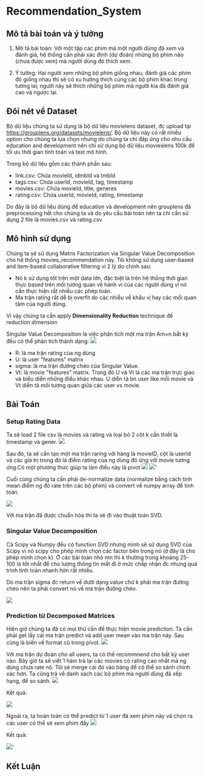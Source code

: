 # Recommendation_System

## Mô tả bài toán và ý tưởng
1. Mô tả bài toán:
  Với một tập các phim mà một người dùng đã xem và đánh giá, hệ thống cần phải xác định (dự đoán) những bộ phim nào (chưa được xem) mà người dùng đó thích xem.

2. Ý tưởng:
  Hai người xem những bộ phim giống nhau, đánh giá các phim đó giống nhau thì sẽ có xu hướng thích cùng các bộ phim khác trong tương lai; người này sẽ thích những bộ phim mà người kia đã đánh giá cao và ngược lại.

## Đôi nét về Dataset
  Bộ dữ liệu chúng ta sử dụng là bộ dữ liệu movielens dataset, đc upload tại https://grouplens.org/datasets/movielens/. Bộ dữ liệu này có rất nhiều option cho chúng ta lựa chọn nhưng do chúng ta chỉ đáp ứng cho nhu cầu education and development nên chỉ sử dụng bộ dữ liệu movieslens 100k để tối ưu thời gian tính toán và test mô hình. 
  
Trong bộ dữ liệu gồm các thành phần sau: 
* link.csv: Chứa movieId, idmbId và tmbId
* tags.csv: Chứa userId, movieId, tag, timestamp
* movies.csv: Chứa movieId, title, generes
* rating.csv: Chứa userId, movieId, rating, timestamp

Do đây là bộ dữ liệu dùng để education và development nên grouplens đã preprocessing hết cho chúng ta và do yêu cầu bài toán nên ta chỉ cần sử dụng 2 file là movies.csv và rating.csv 

## Mô hình sử dụng
Chúng ta sẽ sử dụng Matrix Factorization via Singular Value Decomposition cho hệ thống movies_recommendation này. Tôi không sử dụng user-based and item-based collaborative filtering vì 2 lý do chính sau:
* Nó k sử dụng tốt trên một data lớn, đặc biệt là trên hệ thống thời gian thực based trên mối tương quan về hành vi của các người dùng vì nó cần thực hiện rất nhiều các phép toán.
* Ma trận rating rất dễ bị overfit do các nhiễu về khẩu vị hay các mối quan tâm của người dùng.

Vì vậy chúng ta cần apply **Dimensionality Reduction** technique để reduction dimension

Singular Value Decomposition là việc phân tích một ma trận Am×n bất kỳ đều có thể phân tích thành dạng:
<img src="https://upanh1.com/images/Capture18d044fc35d383b1.png">
* R: là ma trận rating của ng dùng
* U: là user "features" matrix
* sigma: là ma trận đường chéo của Singular Value. 
* Vt: là movie "features" matrix.
Trong đó U và Vt là các ma trận trực giao và biểu diễn những điều khác nhau. U diễn tả bn user like mỗi movie và Vt diễn tả mối tương quan giữa các user vs movie. 

## Bài Toán

### Setup Rating Data
Ta sẽ load 2 file csv là movies và rating và loại bỏ 2 cột k cần thiết là timestamp và gener.
<img src="https://upanh1.com/images/Capturef7b2b0cc0c1d1f5c.png">

Sau đó, ta sẽ cần tạo một ma trận raring với hàng là movieID, cột là userId và các giá trị trong đó là điểm rating của ng dùng đó ứng với movie tương ứng.Có một phương thức giúp ta làm điều này là pivot 
<img src="https://upanh1.com/images/Capture6973073fd34b2309.png">
<img src="https://upanh1.com/images/Capture9f1c20c6fe0863d0.png">'

Cuối cùng chúng ta cần phải de-normalize data (normalize bằng cách tính mean điểm ng đó rate trên các bộ phim) và convert về numpy array để tính toán. 

<img src="https://upanh1.com/images/Capture09a52dec976db489.png">

Với ma trận đã được chuẩn hóa thì ta sẽ đi vào thuật toán SVD.

### Singular Value Decomposition
Cả Scipy và Numpy đều có function SVD nhưng mình sẽ sử dụng SVD của Scipy vì nó scipy cho phép mình chọn các factor bên trong nó (ở đây là cho phép mình chọn k). Ở các bài toán nhỏ ntn thì k thường trong khoảng 25-100 là tốt nhất để cho lượng thông tin mất đi ở mức chấp nhận đc nhưng quá trình tính toán nhanh hơn rất nhiều. 

Do ma trận sigma đc return về dưới dạng value chứ k phải ma trận đường chéo nên ta phải convert nó về ma trận đường chéo. 

<img src="https://upanh1.com/images/Capture8a2c4175b6712cc9.png">

### Prediction từ Decomposed Matrices
Hiện giờ chúng ta đã có mọi thứ cần để thực hiện movie prediction. Ta cần phải get lấy cái ma trận predict và add user mean vào ma trận này. Sau cùng là biến về format cũ trong pivot.
<img src="https://upanh1.com/images/Capture65920ee564500066.png">

Với ma trận dự đoán cho all users, ta có thể recommnend cho bất kỳ user nào. Bây giờ ta sẽ viết 1 hàm trả lại các movies có rating cao nhất mà ng dùng chưa rate nó. Tôi sẽ merge cái đó vào bảng để có thể so sánh chính xác hơn. Ta cũng trả về danh sách các bộ phim mà người dùng đã xếp hạng, để so sánh.
<img src="https://upanh1.com/images/Capture4d4ef027ef6f4576.png">

Kết quả: 

<img src="https://upanh1.com/images/Capture3e8e7e1a177a6d3b.png">

Ngoài ra, ta hoàn toàn có thể predict từ 1 user đã xem phim này và chọn ra các user có thể sẽ xem phim đấy
<img src="https://upanh1.com/images/Captureec808c7653b398f9.png">

Kết quả:

<img src="https://upanh1.com/images/Capturef1c298ed28817ac3.png">'

## Kết Luận

